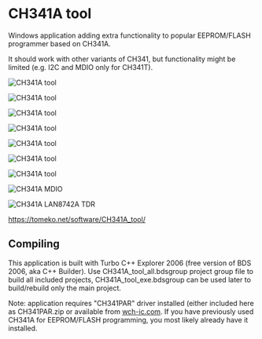 # CH341A tool
Windows application adding extra functionality to popular EEPROM/FLASH programmer based on CH341A.

It should work with other variants of CH341, but functionality might be limited (e.g. I2C and MDIO only for CH341T).

![CH341A tool](https://tomeko.net/software/CH341A_tool/CH341A_tool_SMB_Dell_VV0NF.png)

![CH341A tool](https://tomeko.net/software/CH341A_tool/CH341_SSD1306_GUI.png)

![CH341A tool](http://tomeko.net/software/CH341A_tool/CH341A_SSD1306.jpg)

![CH341A tool](http://tomeko.net/software/CH341A_tool/CH341A_AS5600.png)

![CH341A tool](http://tomeko.net/software/CH341A_tool/CH341A_MAX7219_8x8_LED.jpg)

![CH341A tool](http://tomeko.net/software/CH341A_tool/CH341A_MAX7219_4x8x8_LED.jpg)

![CH341A tool](http://tomeko.net/software/CH341A_tool/CH341A_ST7567_LCD.jpg)

![CH341A MDIO](http://tomeko.net/software/CH341A_tool/CH341A_MDIO.png)

![CH341A LAN8742A TDR](http://tomeko.net/software/CH341A_tool/CH341A_LAN8742A_TDR.png)

https://tomeko.net/software/CH341A_tool/

## Compiling

This application is built with Turbo C++ Explorer 2006 (free version of BDS 2006, aka C++ Builder).
Use CH341A_tool_all.bdsgroup project group file to build all included projects, CH341A_tool_exe.bdsgroup can be used later to build/rebuild only the main project.

Note: application requires "CH341PAR" driver installed (either included here as CH341PAR.zip or available from [wch-ic.com](https://www.wch-ic.com/downloads/CH341PAR_EXE.html).
If you have previously used CH341A for EEPROM/FLASH programming, you most likely already have it installed.
 
